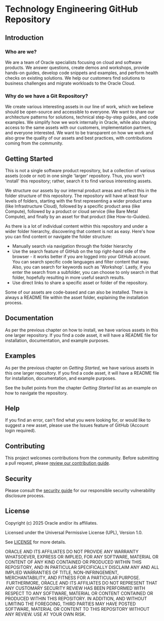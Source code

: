 # Technology Engineering GitHub Repository

## Introduction

### Who are we?

We are a team of Oracle specialists focusing on cloud and software products. We answer questions, create demos and workshops, provide hands-on guides, develop code snippets and examples, and perform health checks on existing solutions. We help our customers find solutions to business challenges and migrate workloads to the Oracle Cloud.

### Why do we have a Git Repository?

We create various interesting assets in our line of work, which we believe should be open-source and accessible to everyone. We want to share our architecture patterns for solutions, technical step-by-step guides, and code examples. We simplify how we work internally in Oracle, while also sharing access to the same assets with our customers, implementation partners, and everyone interested. We want to be transparent on how we work and also grow the quality of our assets and best practices, with contributions coming from the community.

## Getting Started

This is not a single software product repository, but a collection of various assets (code or not) in one single 'larger' repository. Thus, you won't 'install' this repository; rather, search it to find various interesting assets.

We structure our assets by our internal product areas and reflect this in the folder structure of this repository. The repository will have at least four levels of folders, starting with the first representing a wider product area (like Infrastructure Cloud), followed by a specific product area (like Compute), followed by a product or cloud service (like Bare Metal Compute), and finally by an asset for that product (like How-to-Guides).

As there is a lot of individual content within this repository and under a wider folder hierarchy, discovering that content is not as easy. Here's how you can find content or navigate the folder structure:

- Manually search via navigation through the folder hierarchy
- Use the search feature of GitHub on the top right-hand side of the browser - it works better if you are logged into your GitHub account. You can search specific code languages and filter content that way. Also, you can search for keywords such as 'Workshop'. Lastly, if you enter the search from a subfolder, you can choose to only search in that folder, hopefully resulting in more useful search results.
- Use direct links to share a specific asset or folder of the repository.

Some of our assets are code-based and can also be installed. There is always a README file within the asset folder, explaining the installation process.

## Documentation

As per the previous chapter on how to install, we have various assets in this one larger repository. If you find a code asset, it will have a README file for installation, documentation, and example purposes.

## Examples

As per the previous chapter on *Getting Started*, we have various assets in this one larger repository. If you find a code asset, it will have a README file for installation, documentation, and example purposes.

See the bullet points from the chapter *Getting Started* list as an example on how to navigate the repository.

## Help

If you find an error, can't find what you were looking for, or would like to suggest a new asset, please use the Issues feature of GitHub (Account login required).

## Contributing

This project welcomes contributions from the community. Before submitting a pull request, please [review our contribution guide](./CONTRIBUTING.md).

## Security

Please consult the [security guide](./SECURITY.md) for our responsible security vulnerability disclosure process.

## License

Copyright (c) 2025 Oracle and/or its affiliates.

Licensed under the Universal Permissive License (UPL), Version 1.0.

See [LICENSE](LICENSE) for more details.

ORACLE AND ITS AFFILIATES DO NOT PROVIDE ANY WARRANTY WHATSOEVER, EXPRESS OR IMPLIED, FOR ANY SOFTWARE, MATERIAL OR CONTENT OF ANY KIND CONTAINED OR PRODUCED WITHIN THIS REPOSITORY, AND IN PARTICULAR SPECIFICALLY DISCLAIM ANY AND ALL IMPLIED WARRANTIES OF TITLE, NON-INFRINGEMENT, MERCHANTABILITY, AND FITNESS FOR A PARTICULAR PURPOSE.  FURTHERMORE, ORACLE AND ITS AFFILIATES DO NOT REPRESENT THAT ANY CUSTOMARY SECURITY REVIEW HAS BEEN PERFORMED WITH RESPECT TO ANY SOFTWARE, MATERIAL OR CONTENT CONTAINED OR PRODUCED WITHIN THIS REPOSITORY. IN ADDITION, AND WITHOUT LIMITING THE FOREGOING, THIRD PARTIES MAY HAVE POSTED SOFTWARE, MATERIAL OR CONTENT TO THIS REPOSITORY WITHOUT ANY REVIEW. USE AT YOUR OWN RISK. 